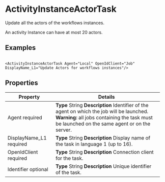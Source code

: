# ActivityInstanceActorTask

Update all the actors of the workflows instances.

An activity Instance can have at most 20 actors.

## Examples

```

<ActivityInstanceActorTask Agent="Local" OpenIdClient="Job" DisplayName_L1="Update Actors for workflows instances"/>

```

## Properties

| Property                | Details                                                                                                                                                                                   |
| ----------------------- | ----------------------------------------------------------------------------------------------------------------------------------------------------------------------------------------- |
| Agent required          | **Type** String **Description** Identifier of the agent on which the job will be launched. **Warning:** all jobs containing the task must be launched on the same agent or on the server. |
| DisplayName_L1 required | **Type** String **Description** Display name of the task in language 1 (up to 16).                                                                                                        |
| OpenIdClient required   | **Type** String **Description** Connection client for the task.                                                                                                                           |
| Identifier optional     | **Type** String **Description** Unique identifier of the task.                                                                                                                            |
